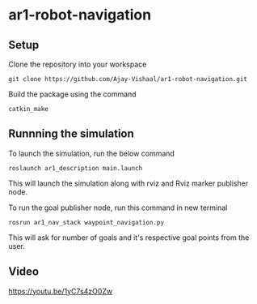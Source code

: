 # ar1-robot-navigation

## Setup
Clone the repository into your workspace
```
git clone https://github.com/Ajay-Vishaal/ar1-robot-navigation.git
```
Build the package using the command
```
catkin_make
```

## Runnning the simulation
To launch the simulation, run the below command
```
roslaunch ar1_description main.launch
```
This will launch the simulation along with rviz and Rviz marker publisher node.

To run the goal publisher node, run this command in new terminal
```
rosrun ar1_nav_stack waypoint_navigation.py 
```
This will ask for number of goals and it's respective goal points from the user.

## Video
https://youtu.be/1yC7s4zO0Zw
